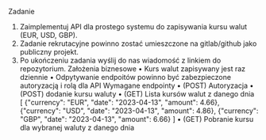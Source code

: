 Zadanie
1. Zaimplementuj API dla prostego systemu do zapisywania kursu walut (EUR, USD, GBP).
2. Zadanie rekrutacyjne powinno zostać umieszczone na gitlab/github jako publiczny projekt.
3. Po ukończeniu zadania wyślij do nas wiadomość z linkiem do repozytorium.
Założenia biznesowe
• Kurs walut zapisywany jest raz dziennie
• Odpytywanie endpoitów powinno być zabezpieczone autoryzacją i rolą dla API
Wymagane endpointy
• (POST) Autoryzacja
• (POST) dodanie kursu waluty
• (GET) Lista kursów walut z danego dnia
[
 {"currency": "EUR", "date": "2023-04-13", "amount": 4.66},
 {"currency": "USD", "date": "2023-04-13", "amount": 4.86},
 {"currency": "GBP", "date": "2023-04-13", "amount": 6.66}
]
• (GET) Pobranie kursu dla wybranej waluty z danego dnia